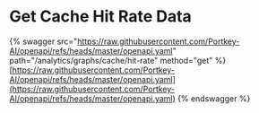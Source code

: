 # Get Cache Hit Rate Data

{% swagger src="https://raw.githubusercontent.com/Portkey-AI/openapi/refs/heads/master/openapi.yaml" path="/analytics/graphs/cache/hit-rate" method="get" %}
[https://raw.githubusercontent.com/Portkey-AI/openapi/refs/heads/master/openapi.yaml](https://raw.githubusercontent.com/Portkey-AI/openapi/refs/heads/master/openapi.yaml)
{% endswagger %}
